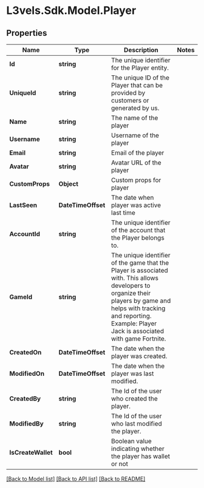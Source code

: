 # L3vels.Sdk.Model.Player

## Properties

Name | Type | Description | Notes
------------ | ------------- | ------------- | -------------
**Id** | **string** | The unique identifier for the Player entity. | 
**UniqueId** | **string** | The unique ID of the Player that can be provided by customers or generated by us. | 
**Name** | **string** | The name of the player | 
**Username** | **string** | Username of the player | 
**Email** | **string** | Email of the player | 
**Avatar** | **string** | Avatar URL of the player | 
**CustomProps** | **Object** | Custom props for player | 
**LastSeen** | **DateTimeOffset** | The date when player was active last time | 
**AccountId** | **string** | The unique identifier of the account that the Player belongs to. | 
**GameId** | **string** | The unique identifier of the game that the Player is associated with. This allows developers to organize their players by game and helps with tracking and reporting. Example: Player Jack is associated with game Fortnite. | 
**CreatedOn** | **DateTimeOffset** | The date when the player was created. | 
**ModifiedOn** | **DateTimeOffset** | The date when the player was last modified. | 
**CreatedBy** | **string** | The Id of the user who created the player. | 
**ModifiedBy** | **string** | The Id of the user who last modified the player. | 
**IsCreateWallet** | **bool** | Boolean value indicating whether the player has wallet or not | 

[[Back to Model list]](../README.md#documentation-for-models) [[Back to API list]](../README.md#documentation-for-api-endpoints) [[Back to README]](../README.md)

